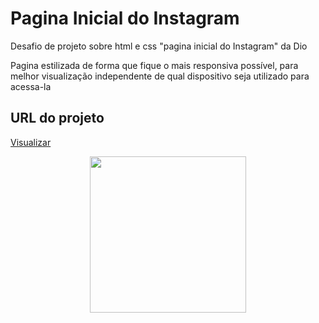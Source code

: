 # Pagina Inicial do Instagram
Desafio de projeto sobre html e css "pagina inicial do Instagram" da Dio

Pagina estilizada de forma que fique o mais responsiva possível, para melhor visualização independente de qual dispositivo seja utilizado para acessa-la

## URL do projeto

[ Visualizar ]( https://gabrieldnzz.github.io/instagram-dio/ )


<div align="center">
<img src="https://user-images.githubusercontent.com/105255176/173716942-bfa7c331-a426-4361-8de6-92408d4186fc.png" width="250px" />
</div>
